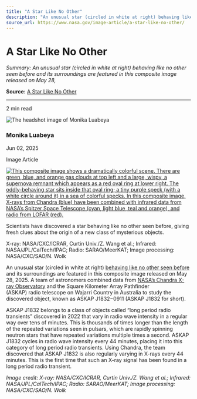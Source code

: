 ```yaml
---
title: "A Star Like No Other"
description: "An unusual star (circled in white at right) behaving like no other seen before and its surroundings are featured in this composite image released on May 28,"
source_url: https://www.nasa.gov/image-article/a-star-like-no-other/
---
```


# A Star Like No Other

*Summary: An unusual star (circled in white at right) behaving like no other seen before and its surroundings are featured in this composite image released on May 28,*

**Source:** [A Star Like No Other](https://www.nasa.gov/image-article/a-star-like-no-other/)

---

2 min read

![The headshot image of Monika Luabeya](https://secure.gravatar.com/avatar/03a037bcd81d253e17b250d7d6b39bcf?s=300&d=blank&r=g)

### Monika Luabeya

Jun 02, 2025

Image Article

[![This composite image shows a dramatically colorful scene. There are green, blue, and orange gas clouds at top left and a large, wispy, a supernova remnant which appears as a red oval ring at lower right. The oddly-behaving star sits inside that oval ring; a tiny purple speck (with a white circle around it) in a sea of colorful specks. In this composite image, X-rays from Chandra (blue) have been combined with infrared data from NASA’s Spitzer Space Telescope (cyan, light blue, teal and orange), and radio from LOFAR (red).](https://www.nasa.gov/wp-content/uploads/2025/06/lprt-lg.jpg?w=2048)](https://www.nasa.gov/wp-content/uploads/2025/06/lprt-lg.jpg)

Scientists have discovered a star behaving like no other seen before, giving fresh clues about the origin of a new class of mysterious objects.

X-ray: NASA/CXC/ICRAR, Curtin Univ./Z. Wang et al.; Infrared: NASA/JPL/CalTech/IPAC; Radio: SARAO/MeerKAT; Image processing: NASA/CXC/SAO/N. Wolk

An unusual star (circled in white at right) [behaving like no other seen before](https://www.nasa.gov/image-article/eccentric-star-defies-easy-explanation-nasas-chandra-finds/) and its surroundings are featured in this composite image released on May 28, 2025. A team of astronomers combined data from [NASA’s Chandra X-ray Observatory](https://chandra.si.edu/about/) and the Square Kilometer Array Pathfinder (ASKAP) radio telescope on Wajarri Country in Australia to study the discovered object, known as ASKAP J1832−0911 (ASKAP J1832 for short).

ASKAP J1832 belongs to a class of objects called “long period radio transients” discovered in 2022 that vary in radio wave intensity in a regular way over tens of minutes. This is thousands of times longer than the length of the repeated variations seen in pulsars, which are rapidly spinning neutron stars that have repeated variations multiple times a second. ASKAP J1832 cycles in radio wave intensity every 44 minutes, placing it into this category of long period radio transients. Using Chandra, the team discovered that ASKAP J1832 is also regularly varying in X-rays every 44 minutes. This is the first time that such an X-ray signal has been found in a long period radio transient.

*Image credit: X-ray: NASA/CXC/ICRAR, Curtin Univ./Z. Wang et al.; Infrared: NASA/JPL/CalTech/IPAC; Radio: SARAO/MeerKAT; Image processing: NASA/CXC/SAO/N. Wolk*